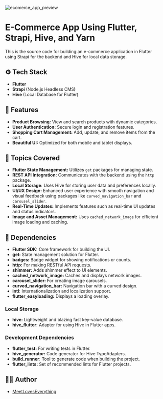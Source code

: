 ![ecomerce_app_preview](https://github.com/user-attachments/assets/bb8a764e-c339-4cd9-a683-32776bde2204)


# E-Commerce App Using Flutter, Strapi, Hive, and Yarn
This is the source code for building an e-commerce application in Flutter using Strapi for the backend and Hive for local data storage.

## ⚙ Tech Stack
- **Flutter**
- **Strapi** (Node.js Headless CMS)
- **Hive** (Local Database for Flutter)

## 💪 Features
- **Product Browsing:** View and search products with dynamic categories.
- **User Authentication:** Secure login and registration features.
- **Shopping Cart Management:** Add, update, and remove items from the cart.
- **Beautiful UI:** Optimized for both mobile and tablet displays.

## 📔 Topics Covered
- **Flutter State Management:** Utilizes `get` packages for managing state.
- **REST API Integration:** Communicates with the backend using the `http` package.
- **Local Storage:** Uses Hive for storing user data and preferences locally.
- **UI/UX Design:** Enhanced user experience with smooth navigation and visual feedback using packages like `curved_navigation_bar` and `carousel_slider`.
- **Real-Time Updates:** Implements features such as real-time UI updates and status indicators.
- **Image and Asset Management:** Uses `cached_network_image` for efficient image loading and caching.

## 🔧 Dependencies
- **Flutter SDK:** Core framework for building the UI.
- **get:** State management solution for Flutter.
- **badges:** Badge widget for showing notifications or counts.
- **http:** For making RESTful API requests.
- **shimmer:** Adds shimmer effect to UI elements.
- **cached_network_image:** Caches and displays network images.
- **carousel_slider:** For creating image carousels.
- **curved_navigation_bar:** Navigation bar with a curved design.
- **intl:** Internationalization and localization support.
- **flutter_easyloading:** Displays a loading overlay.

### Local Storage
- **hive:** Lightweight and blazing fast key-value database.
- **hive_flutter:** Adapter for using Hive in Flutter apps.

### Development Dependencies
- **flutter_test:** For writing tests in Flutter.
- **hive_generator:** Code generator for Hive TypeAdapters.
- **build_runner:** Tool to generate code when building the project.
- **flutter_lints:** Set of recommended lints for Flutter projects.

## 👨‍💻 Author
- [MeetLovesEverything](https://github.com/MeetLovesEverything)
